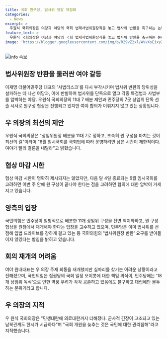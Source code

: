 ```yaml
---
title: 국회 원구성, 법사위 쟁탈 재점화
categories:
  - News
excerpt: >
  우원식 국회의장은 여당과 야당의 국회 법제사법위원장직을 놓고 법사위 반환을 촉구하는 논란 속에서 상임위원장 배분을 11대 7로 제안하며 조속한 원 구성을 촉구했다. 이에 대한 여야의 입장은 다소 상이한 가운데, 이번 주 안에 원 구성이 끝나야 한다는 점을 고려할 때 국회 구성에 대한 협상은 시급한 상황으로 보인다. 촉박한 국회 일정과 국민의 이익을 고려하여 원 구성 문제에 대한 해결이 필요하다는 우 의장의 촉구가 강조된다.
feature_text: >
  우원식 국회의장은 여당과 야당의 국회 법제사법위원장직을 놓고 법사위 반환을 촉구하는 논란 속에서 상임위원장 배분을 11대 7로 제안하며 조속한 원 구성을 촉구했다. 이에 대한 여야의 입장은 다소 상이한 가운데, 이번 주 안에 원 구성이 끝나야 한다는 점을 고려할 때 국회 구성에 대한 협상은 시급한 상황으로 보인다. 촉박한 국회 일정과 국민의 이익을 고려하여 원 구성 문제에 대한 해결이 필요하다는 우 의장의 촉구가 강조된다.
image: 'https://blogger.googleusercontent.com/img/b/R29vZ2xl/AVvXsEixyZcFfHzMRdzZMjFBmAUKJYCLCGyLL1o632UiGVXcaFdKo_bkvkuCioo0uUKlGfBVcT3P84aROyZIXSBEx3Aw5nCQ3pTgDom1WDC4m8eifvWiAmWEEVb4x6G_l8C0QH225ldMjyaFvpxGEBGNO37VmDTDMHGhJPq73UglMfDca1-0aw/s1600/blogspot.png'
---
```


<p><img src="https://blogger.googleusercontent.com/img/b/R29vZ2xl/AVvXsEixyZcFfHzMRdzZMjFBmAUKJYCLCGyLL1o632UiGVXcaFdKo_bkvkuCioo0uUKlGfBVcT3P84aROyZIXSBEx3Aw5nCQ3pTgDom1WDC4m8eifvWiAmWEEVb4x6G_l8C0QH225ldMjyaFvpxGEBGNO37VmDTDMHGhJPq73UglMfDca1-0aw/s1600/blogspot.png" alt="info 속보" /></p>

<h2 data-ke-size="size26">법사위원장 반환을 둘러싼 여야 갈등</h2>

<p data-ke-size="size16">이재명 더불어민주당 대표의 '사법리스크'를 다시 부각시키며 법사위 반환의 당위성을 설파하는 데 나선 여당과, 이에 반발하여 법사위를 단독으로 열고 각종 특검법과 사법부를 압박하는 야당. 우원식 국회의장의 11대 7 배분 제안과 민주당의 7곳 상임위 단독 선출 시사로 원구성 협상은 진행되고 있지만 여야 합의가 이뤄지지 않고 있는 상황입니다.</p>

<h2 data-ke-size="size26">우 의장의 최선의 제안</h2>

<p data-ke-size="size16">우원식 국회의장은 "상임위원장 배분을 11대 7로 정하고, 조속히 원 구성을 마치는 것이 최선의 길"이라며 "6월 임시국회를 국회법에 따라 운영하려면 남은 시간이 제한적이다. 여야가 빨리 결론을 내달라"고 밝혔습니다.</p>

<h2 data-ke-size="size26">협상 마감 시한</h2>

<p data-ke-size="size16">협상 마감 시한이 명확히 제시되지는 않았지만, 다음 달 4일 종료되는 6월 임시국회를 고려하면 이번 주 안에 원 구성이 끝나야 한다는 점을 고려하면 협의에 대한 압박이 거세지고 있습니다.</p>

<h2 data-ke-size="size26">양측의 입장</h2>

<p data-ke-size="size16">국민의힘은 민주당이 일방적으로 배분한 11개 상임위 구성을 전면 백지화하고, 원 구성 협상을 원점에서 재개해야 한다는 입장을 고수하고 있으며, 민주당은 이미 법사위를 선점해 입법 드라이브를 강하게 걸고 있는 등 국민의힘의 '법사위원장 반환' 요구를 받아들이지 않겠다는 방침을 밝히고 있습니다.</p>

<h2 data-ke-size="size26">회의 재개의 어려움</h2>

<p data-ke-size="size16">여야 원내대표는 우 의장 주재 회동을 재개했지만 실마리를 찾기는 어려운 상황이라고 전해졌으며, 국민의힘은 집권당의 국회 일정 보이콧에 대한 책임 의식이, 민주당에는 '18개 상임위 독식'으로 인한 역풍 우려가 각각 공존하고 있음에도 불구하고 대립에만 몰두하는 분위기라고 합니다.</p>

<h2 data-ke-size="size26">우 의장의 지적</h2>

<p data-ke-size="size16">우 원식 국회의장은 "민생대란에 의료대란까지 더해졌다. 군사적 긴장이 고조되고 있는 남북관계도 한시가 시급하다"며 "국회 개원을 늦추는 것은 국민에 대한 권리침해"라고 지적했습니다.</p>

